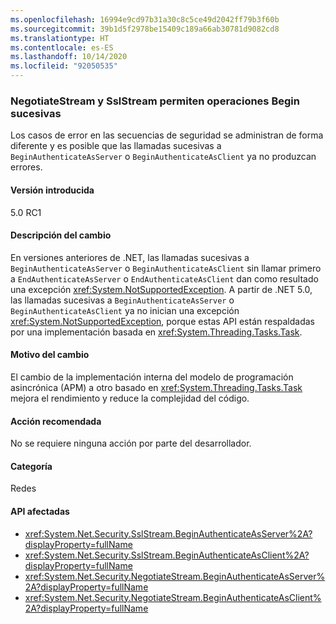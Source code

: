 ```yaml
---
ms.openlocfilehash: 16994e9cd97b31a30c8c5ce49d2042ff79b3f60b
ms.sourcegitcommit: 39b1d5f2978be15409c189a66ab30781d9082cd8
ms.translationtype: HT
ms.contentlocale: es-ES
ms.lasthandoff: 10/14/2020
ms.locfileid: "92050535"
---
```

### <a name="negotiatestream-and-sslstream-allow-successive-begin-operations"></a>NegotiateStream y SslStream permiten operaciones Begin sucesivas

Los casos de error en las secuencias de seguridad se administran de forma diferente y es posible que las llamadas sucesivas a `BeginAuthenticateAsServer` o `BeginAuthenticateAsClient` ya no produzcan errores.

#### <a name="version-introduced"></a>Versión introducida

5.0 RC1

#### <a name="change-description"></a>Descripción del cambio

En versiones anteriores de .NET, las llamadas sucesivas a `BeginAuthenticateAsServer` o `BeginAuthenticateAsClient` sin llamar primero a `EndAuthenticateAsServer` o `EndAuthenticateAsClient` dan como resultado una excepción <xref:System.NotSupportedException>. A partir de .NET 5.0, las llamadas sucesivas a `BeginAuthenticateAsServer` o `BeginAuthenticateAsClient` ya no inician una excepción <xref:System.NotSupportedException>, porque estas API están respaldadas por una implementación basada en <xref:System.Threading.Tasks.Task>.

#### <a name="reason-for-change"></a>Motivo del cambio

El cambio de la implementación interna del modelo de programación asincrónica (APM) a otro basado en <xref:System.Threading.Tasks.Task> mejora el rendimiento y reduce la complejidad del código.

#### <a name="recommended-action"></a>Acción recomendada

No se requiere ninguna acción por parte del desarrollador.

#### <a name="category"></a>Categoría

Redes

#### <a name="affected-apis"></a>API afectadas

- <xref:System.Net.Security.SslStream.BeginAuthenticateAsServer%2A?displayProperty=fullName>
- <xref:System.Net.Security.SslStream.BeginAuthenticateAsClient%2A?displayProperty=fullName>
- <xref:System.Net.Security.NegotiateStream.BeginAuthenticateAsServer%2A?displayProperty=fullName>
- <xref:System.Net.Security.NegotiateStream.BeginAuthenticateAsClient%2A?displayProperty=fullName>

<!--

#### Affected APIs

- `Overload:M:System.Net.Security.SslStream.BeginAuthenticateAsServer`
- `Overload:M:System.Net.Security.SslStream.BeginAuthenticateAsClient`
- `Overload:M:System.Net.Security.NegotiateStream.BeginAuthenticateAsServer`
- `Overload:M:System.Net.Security.NegotiateStream.BeginAuthenticateAsClient`

-->

